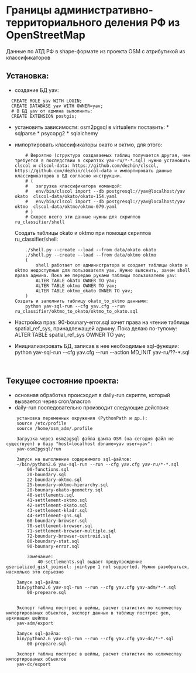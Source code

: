 Границы административно-территориального деления РФ из OpenStreetMap
====================================================================

Данные по АТД РФ в shape-формате из проекта OSM с атрибутикой из классификаторов

Установка:
----------
* создание БД yav:
```
  CREATE ROLE yav WITH LOGIN;
  CREATE DATABASE yav WITH OWNER=yav;
  # В БД yav от админа выполнить:
  CREATE EXTENSION postgis;
```
* установить зависимости:
    osm2pgsql
    в virtualenv поставить:
        * sqlparse
        * psycopg2
        * sqlalchemy
* импортировать классификаторы окато и октмо, для этого:
    ```
        # Вероятно (структура создаваемых таблиц получается другая, чем требуется в последствии в скриптах yav-ru/*-*.sql) нужно установить clscol и clscol-data: https://github.com/dezhin/clscol, https://github.com/dezhin/clscol-data и импортировать данные классификаторов в БД согласно инструкции.
        # (
        #   загрузка классификатора командой:
        #   env/bin/clscol import --db postgresql://yav@localhost/yav okato  clscol-data/okato/okato-154.yaml
        #   env/bin/clscol import --db postgresql://yav@localhost/yav oktmo  clscol-data/oktmo/oktmo-079.yaml
        # )
        # Скорее всего эти данные нужны для скриптов ru_classifier/shell
    ```
    Создать таблицы okato и oktmo при помощи скриптов ru_classifier/shell:
    ```
        ./shell.py --create --load --from data/okato okato
        ./shell.py --create --load --from data/oktmo oktmo
        (
            shell работает от администратора и создает таблицы okato и oktmo недоступные для пользователя yav. Нужно выяснить, зачем shell права админа. Пока же передаю руками таблицы пользователю yav:
            ALTER TABLE okato OWNER TO yav;
            ALTER TABLE oktmo OWNER TO yav;
            ALTER TABLE oktmo_okato OWNER TO yav;
        )
    Создать и заполнить таблицу okato_to_oktmo данными:
        python yav-sql-run --cfg yav.cfg --run ru_classifier/oktmo_to_okato/oktmo_to_okato.sql

* Настройка прав: 90-bounary-error.sql хочет права на чтение таблицы spatial_ref_sys, принадлежащей админу. Пока делаю по-тупому:
        ALTER TABLE spatial_ref_sys OWNER TO yav;

* Инициализировать БД, записав в нее необходимые sql-функции:
        python yav-sql-run --cfg yav.cfg --run --action MD_INIT yav-ru/??-*.sql

    ```


Текущее состояние проекта:
---------------------------

* основная обработка происходит в daily-run скрипте, который вызвается через cron/anacron
* daily-run последовательно производит следующие действия:
```
    установка переменных окружения (PythonPath и др.):
    source /etc/profile
    source /home/osm_adm/.profile

    Загрузка через osm2pgsql файла дампа OSM (на сегодня файл не существует) в базу "host=localhost dbname=yav user=yav":
    yav-osm2pgsql/run

    Запуск на выполнение содержимого sql-файлов:
    ~/bin/python2.6 yav-sql-run --run --cfg yav.cfg yav-ru/*-*.sql
        00-functions.sql
        20-boundary.sql
        22-boundary-oktmo.sql
        25-boundary-oktmo-hierarchy.sql
        28-bounary-okato-geometry.sql
        40-settlements.sql
        41-settlement-oktmo.sql
        42-settlement-okato.sql
        43-settlement-kladr.sql
        44-settlement-gns.sql
        60-boundary-browser.sql
        70-settlement-browser.sql
        71-settlement-browser-multiple.sql
        72-boundary-browser-centroid.sql
        80-boundary-stat.sql
        90-bounary-error.sql

        Замечание:
            40-settlements.sql выдает предупреждение gserialized_gist_joinsel: jointype 1 not supported. Нужно разобраться, насколько это серьезно

    Запуск sql-файла:
    bin/python2.6 yav-sql-run --run --cfg yav.cfg yav-adm/*-*.sql
        00-prepeare.sql


    Экспорт таблиц постгрес в шейпы, расчет статистик по количеству импортированых объектов, экспорт данных в таблицу постгрес gen, архивация шейпов
    yav-adm/export

    Запуск sql-файла:
    bin/python2.6 yav-sql-run --run --cfg yav.cfg yav-dc/*-*.sql
        00-prepeare.sql

    Экспорт таблиц постгрес в шейпы, расчет статистик по количеству импортированых объектов
    yav-dc/export
```
